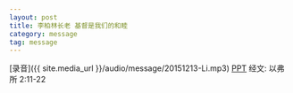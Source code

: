 ```yaml
---
layout: post
title: 李柏林长老 基督是我们的和睦 
category: message
tag: message
---
```

[录音]({{ site.media_url }}/audio/message/20151213-Li.mp3)  [PPT](http://1drv.ms/1NXDywR) 经文: 以弗所 2:11-22
